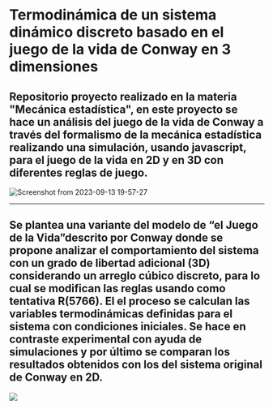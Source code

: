 # Termodinámica de un sistema dinámico discreto basado en el juego de la vida de Conway en 3 dimensiones
Repositorio proyecto realizado en la materia "Mecánica estadística", en este proyecto se hace un análisis del juego de la vida de Conway a través del formalismo de la mecánica estadística realizando una simulación, usando javascript, para el juego de la vida en 2D y en 3D con diferentes reglas de juego. 
---

![Screenshot from 2023-09-13 19-57-27](https://github.com/Jh0mpis/Termodin-mica-de-un-sistema-din-mico-discreto-basado-en-el-juego-de-la-vida-de-Conway/assets/69327674/0161d7e3-d019-4cca-ba38-c5c2eba9069c)

---
Se plantea una variante del modelo de “el Juego de la Vida”descrito por Conway donde se propone analizar el comportamiento del sistema con un grado de libertad adicional (3D) considerando un arreglo cúbico discreto, para lo cual se modifican las reglas usando como tentativa R(5766). El el proceso se calculan las variables termodinámicas definidas para el sistema con condiciones iniciales. Se hace en contraste experimental con ayuda de simulaciones y por último se comparan los resultados obtenidos con los del sistema original de Conway en 2D.
---
<img src = "https://lh3.googleusercontent.com/iZwB2p3rX7D7h-4QWSmKXy-_4FBRVCB8A8vrGwQduZzqfU-1ZMewoumgw3HOTiOsrN3Ax_vnOuUGRFnWuIbGoOWpAnpCoxGqvxg"/>
